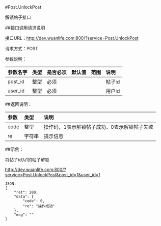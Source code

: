 #Post.UnlockPost

解锁帖子接口

##接口调用请求说明

接口URL：http://dev.wuanlife.com:800/?service=Post.UnlockPost

请求方式：POST

参数说明：

|参数名字    |类型   |是否必须    |默认值    |范围        |说明|
|:--|:--|:--|:--|:--|:--|
|post_id    |整型   |必须         |      |             |帖子id|
|user_id    |整型   |必须         |      |             |用户id|

##返回说明：

|参数        |类型   |说明|
|:--|:--|:--|
|code            |整型   |操作码，1表示解锁帖子成功，0表示解锁帖子失败|
|re             |字符串  |提示信息|

##示例：

将帖子id为1的帖子解锁

http://dev.wuanlife.com:800/?service=Post.UnlockPost&post_id=1&user_id=1

    JSON:
    {
        "ret": 200,
        "data": {
            "code": 0,
            "re": "操作成功"
        },
        "msg": ""
    }
